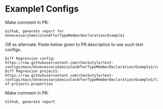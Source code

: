 # Example1 Configs
Make comment in PR:
```
Github, generate report for UnnecessarySemicolonAfterTypeMemberDeclaration/Example1
```
OR as alternate:
Paste below given to PR description to use such test configs:
```
Diff Regression config: https://raw.githubusercontent.com/checkstyle/test-configs/main/UnnecessarySemicolonAfterTypeMemberDeclaration/Example1/config.xml
Diff Regression projects: https://raw.githubusercontent.com/checkstyle/test-configs/main/UnnecessarySemicolonAfterTypeMemberDeclaration/Example1/list-of-projects.properties
```
Make comment in PR:
```
Github, generate report
```
